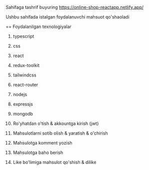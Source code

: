 Sahifaga tashrif buyuring https://online-shop-reactapp.netlify.app/

Ushbu sahifada istalgan foydalanuvchi mahsuot qo'shaoladi

== Foydalanilgan texnologiyalar
1. typescript
2. css
3. react
4. redux-toolkit
5. tailwindcss
6. react-router
7. nodejs
8. expressjs
9. mongodb

1. Ro'yhatdan o'tish & akkountga kirish (jwt)
2. Mahsulotlarni sotib olish & yaratish & o'chirish
3. Mahsulotga komment yozish
4. Mahsulotga baho berish
5. Like bo'limiga mahsulot qo'shish & dilike
